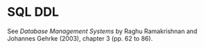 # SQL DDL

See *Database Management Systems* by Raghu Ramakrishnan and Johannes
Gehrke (2003), chapter 3 (pp. 62 to 86).
